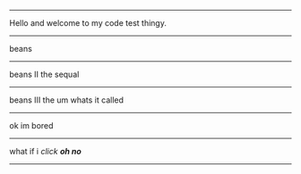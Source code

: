 <hr>
Hello and welcome to my code test thingy.

<hr>

beans

<hr>

beans II the sequal

<hr>

beans III the um whats it called

<hr>

ok im bored

<hr>

what if i *click*
***oh no***

<hr>
